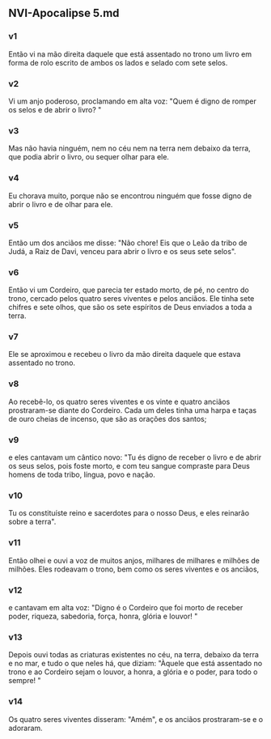 ## NVI-Apocalipse 5.md
### v1
 Então vi na mão direita daquele que está assentado no trono um livro em forma de rolo escrito de ambos os lados e selado com sete selos.
### v2
 Vi um anjo poderoso, proclamando em alta voz: "Quem é digno de romper os selos e de abrir o livro? "
### v3
 Mas não havia ninguém, nem no céu nem na terra nem debaixo da terra, que podia abrir o livro, ou sequer olhar para ele.
### v4
 Eu chorava muito, porque não se encontrou ninguém que fosse digno de abrir o livro e de olhar para ele.
### v5
 Então um dos anciãos me disse: "Não chore! Eis que o Leão da tribo de Judá, a Raiz de Davi, venceu para abrir o livro e os seus sete selos".
### v6
 Então vi um Cordeiro, que parecia ter estado morto, de pé, no centro do trono, cercado pelos quatro seres viventes e pelos anciãos. Ele tinha sete chifres e sete olhos, que são os sete espíritos de Deus enviados a toda a terra.
### v7
 Ele se aproximou e recebeu o livro da mão direita daquele que estava assentado no trono.
### v8
 Ao recebê-lo, os quatro seres viventes e os vinte e quatro anciãos prostraram-se diante do Cordeiro. Cada um deles tinha uma harpa e taças de ouro cheias de incenso, que são as orações dos santos;
### v9
 e eles cantavam um cântico novo: "Tu és digno de receber o livro e de abrir os seus selos, pois foste morto, e com teu sangue compraste para Deus homens de toda tribo, língua, povo e nação.
### v10
 Tu os constituíste reino e sacerdotes para o nosso Deus, e eles reinarão sobre a terra".
### v11
 Então olhei e ouvi a voz de muitos anjos, milhares de milhares e milhões de milhões. Eles rodeavam o trono, bem como os seres viventes e os anciãos,
### v12
 e cantavam em alta voz: "Digno é o Cordeiro que foi morto de receber poder, riqueza, sabedoria, força, honra, glória e louvor! "
### v13
 Depois ouvi todas as criaturas existentes no céu, na terra, debaixo da terra e no mar, e tudo o que neles há, que diziam: "Àquele que está assentado no trono e ao Cordeiro sejam o louvor, a honra, a glória e o poder, para todo o sempre! "
### v14
 Os quatro seres viventes disseram: "Amém", e os anciãos prostraram-se e o adoraram.
